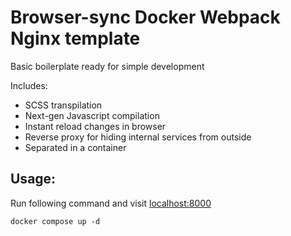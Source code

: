 # Browser-sync Docker Webpack Nginx template

Basic boilerplate ready for simple development

Includes:

- SCSS transpilation
- Next-gen Javascript compilation
- Instant reload changes in browser
- Reverse proxy for hiding internal services from outside
- Separated in a container

## Usage:

Run following command and visit [localhost:8000](localhost:8000)

```
docker compose up -d
```
